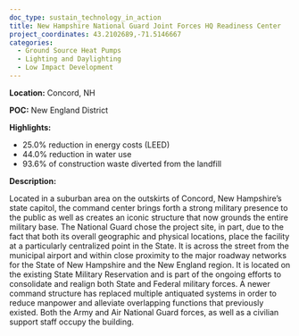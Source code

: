 ```yaml
---
doc_type: sustain_technology_in_action
title: New Hampshire National Guard Joint Forces HQ Readiness Center
project_coordinates: 43.2102689,-71.5146667
categories:
  - Ground Source Heat Pumps
  - Lighting and Daylighting
  - Low Impact Development
---
```


**Location:** Concord, NH

**POC:** New England District

**Highlights:**

- 25.0% reduction in energy costs (LEED)
- 44.0% reduction in water use
- 93.6% of construction waste diverted from the landfill

**Description:**

Located in a suburban area on the outskirts of Concord, New Hampshire’s state capitol, the command center brings forth a strong military presence to the public as well as creates an iconic structure that now grounds the entire military base. The National Guard chose the project site, in part, due to the fact that both its overall geographic and physical locations, place the facility at a particularly centralized point in the State. It is across the street from the municipal airport and within close proximity to the major roadway networks for the State of New Hampshire and the New England region. It is located on the existing State Military Reservation and is part of the ongoing efforts to consolidate and realign both State and Federal military forces. A newer command structure has replaced multiple antiquated systems in order to reduce manpower and alleviate overlapping functions that previously existed. Both the Army and Air National Guard forces, as well as a civilian support staff occupy the building.
